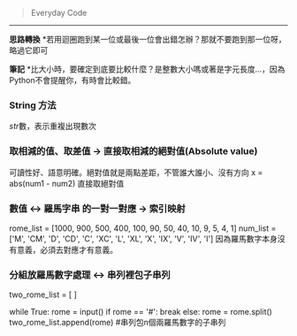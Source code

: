 >Everyday Code
---

**思路轉換**
*若用迴圈跑到某一位或最後一位會出錯怎辦？那就不要跑到那一位呀，略過它即可


**筆記**
*比大小時，要確定到底要比較什麼？是整數大小嗎或著是字元長度...，因為Python不會提醒你，有時會比較錯。


### String 方法
*str*數，表示重複出現數次


### 取相減的值、取差值 -> 直接取相減的絕對值(Absolute value)
可讀性好、語意明確。絕對值就是兩點差距，不管誰大誰小、沒有方向
x = abs(num1 - num2)  直接取絕對值


### 數值 <-> 羅馬字串 的一對一對應 -> 索引映射
rome_list = [1000, 900, 500, 400, 100, 90, 50, 40, 10, 9, 5, 4, 1]
num_list  = ['M', 'CM', 'D', 'CD', 'C', 'XC', 'L', 'XL', 'X', 'IX', 'V', 'IV', 'I']
因為羅馬數字本身沒有意義，必須去對應才有意義。

### 分組放羅馬數字處理 <-> 串列裡包子串列
two_rome_list = [ ]

while True:
    rome = input()
    if rome == '#':
        break
    else:
        rome = rome.split()
        two_rome_list.append(rome) #串列包n個兩羅馬數字的子串列












